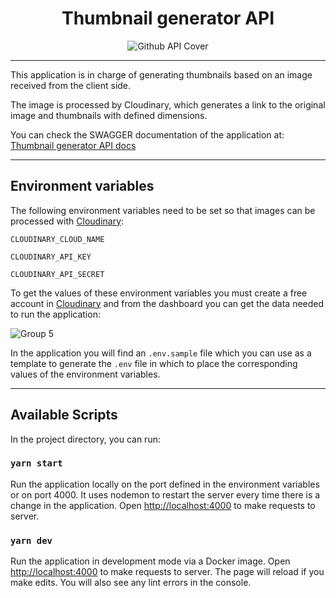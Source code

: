 <div align="center">
  <h1>Thumbnail generator API</h1>

  ![Github API Cover](https://user-images.githubusercontent.com/76404798/170848770-edc9d324-8cc3-44bb-8392-b06c22e9886a.png)
</div>  

---

This application is in charge of generating thumbnails based on an image received from the client side.

The image is processed by Cloudinary, which generates a link to the original image and thumbnails with defined dimensions.

You can check the SWAGGER documentation of the application at: [Thumbnail generator API docs](https://thumbnail-generator-backend.herokuapp.com/api-docs/)

---

## Environment variables

The following environment variables need to be set so that images can be processed with [Cloudinary](https://cloudinary.com/):

`CLOUDINARY_CLOUD_NAME`

`CLOUDINARY_API_KEY`

`CLOUDINARY_API_SECRET`

To get the values of these environment variables you must create a free account in [Cloudinary](https://cloudinary.com/) and from the dashboard you can get the data needed to run the application:

![Group 5](https://user-images.githubusercontent.com/76404798/170901184-a4763b18-1bc1-466a-abee-c35caeb6618a.png)

In the application you will find an `.env.sample` file which you can use as a template to generate the `.env` file in which to place the corresponding values of the environment variables.

---

## Available Scripts

In the project directory, you can run:

### `yarn start`

Run the application locally on the port defined in the environment variables or on port 4000.
It uses nodemon to restart the server every time there is a change in the application.
Open [http://localhost:4000](http://localhost:4000) to make requests to server.

### `yarn dev`

Run the application in development mode via a Docker image.
Open [http://localhost:4000](http://localhost:4000) to make requests to server.
The page will reload if you make edits. You will also see any lint errors in the console.
